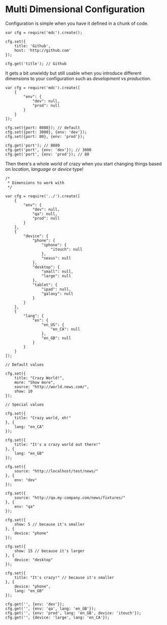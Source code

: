 # Multi Dimensional Configuration

Configuration is simple when you have it defined in a chunk of code.

    var cfg = require('mdc').create();

    cfg.set({
        title: 'Github',
        host: 'http://github.com'
    });

    cfg.get('title'); // Github

It gets a bit unwieldy but still usable when you introduce different dimensions to your configuration such as _development_ vs _production_.

    var cfg = require('mdc').create([
        {
            "env": {
                "dev": null,
                "prod": null
            }
        }
    ]);

    cfg.set({port: 8080}); // default
    cfg.set({port: 3000}, {env: 'dev'});
    cfg.set({port: 80}, {env: 'prod'});

    cfg.get('port'); // 8080
    cfg.get('port', {env: 'dev'}); // 3000
    cfg.get('port', {env: 'prod'}); // 80

Then there's a whole world of crazy when you start changing things based on _location_, _language_ or _device_ type!

    /*
     * Dimensions to work with
     */
    
    var cfg = require('../').create([
        {
            "env": {
                "dev": null,
                "qa": null,
                "prod": null
            }
        },
        {
            "device": {
                "phone": {
                    "iphone": {
                        "itouch": null
                    },
                    "nexus": null
                },
                "desktop": {
                    "small": null,
                    "large": null
                },
                "tablet": {
                    "ipad": null,
                    "galaxy": null
                }
            }
        },
        {
            "lang": {
                "en": {
                    "en_US": {
                        "en_CA": null
                    },
                    "en_GB": null
                }
            }
        }
    ]);
    
    // Default values

    cfg.set({
        title: "Crazy World!",
        more: "Show more",
        source: "http://world.news.com/",
        show: 10
    });

    // Special values

    cfg.set({
        title: "Crazy world, eh!"
    }, {
        lang: "en_CA"
    });

    cfg.set({
        title: "It's a crazy world out there!"
    }, {
        lang: "en_GB"
    });

    cfg.set({
        source: "http://localhost/test/news/"
    }, {
        env: "dev"
    });

    cfg.set({
        source: "http://qa.my-company.com/news/fixtures/"
    }, {
        env: "qa"
    });

    cfg.set({
        show: 5 // because it's smaller
    }, {
        device: "phone"
    });

    cfg.set({
        show: 15 // because it's larger
    }, {
        device: "desktop"
    });

    cfg.set({
        title: "It's crazy!" // because it's smaller
    }, {
        device: "phone",
        lang: "en_GB"
    });

    cfg.get('', {env: 'dev'});
    cfg.get('', {env: 'qa', lang: 'en_GB'});
    cfg.get('', {env: 'prod', lang: 'en_GB', device: 'itouch'});
    cfg.get('', {device: 'large', lang: 'en_CA'});

